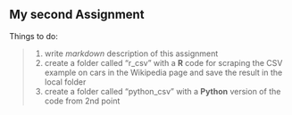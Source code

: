 ﻿


## My second Assignment 

Things to do: 
>1. write  *markdown* description of this assignment
>1. create a folder called “r_csv” with a **R** code for scraping the CSV example on cars in the Wikipedia page and save the result in the local folder 
> 1.  create a folder called “python_csv” with a **Python** version of the code from 2nd point 
